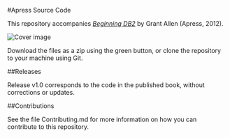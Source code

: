 #Apress Source Code

This repository accompanies [*Beginning DB2*](http://www.apress.com/9781430243236) by Grant Allen (Apress, 2012).

![Cover image](9781430243236.jpg)

Download the files as a zip using the green button, or clone the repository to your machine using Git.

##Releases

Release v1.0 corresponds to the code in the published book, without corrections or updates.

##Contributions

See the file Contributing.md for more information on how you can contribute to this repository.
